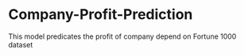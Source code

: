 # Company-Profit-Prediction
This model predicates the profit of company depend on Fortune 1000 dataset
